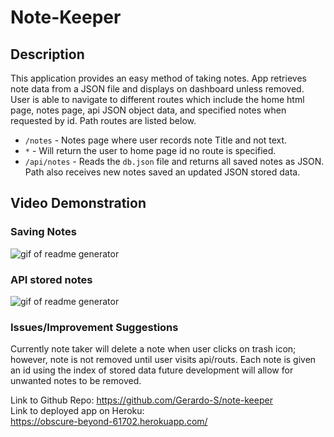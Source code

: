 # Note-Keeper
## Description 
This application provides an easy method of taking notes. App retrieves note data from a JSON file and displays on dashboard unless removed. User is able to navigate to different routes which include the home html page, notes page, api JSON object data, and specified notes when requested by id. Path routes are listed below. 

* `/notes` - Notes page where user records note Title and not text.
* `*` - Will return the user to home page id no route is specified.
* `/api/notes` - Reads the `db.json` file and returns all saved notes as JSON. Path also receives new notes saved an updated JSON stored data.

## Video Demonstration

### Saving Notes
<img src="public\assets\images\SaveNotes.gif" alt="gif of readme generator">

### API stored notes
<img src="public\assets\images\SavedJsonNote.gif" alt="gif of readme generator">

### Issues/Improvement Suggestions
Currently note taker will delete a note when user clicks on trash icon; however, note is not removed until user visits api/routs. Each note is given an id using the index of stored data future development will allow for unwanted notes to be removed. 

Link to Github Repo:
<a href="https://github.com/Gerardo-S/note-keeper">https://github.com/Gerardo-S/note-keeper</a><br>
Link to deployed app on Heroku:<br>
<a href="https://obscure-beyond-61702.herokuapp.com/">https://obscure-beyond-61702.herokuapp.com/</a>